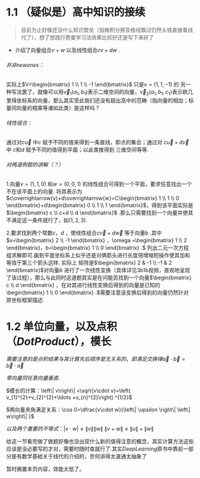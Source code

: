# 1.1 （疑似是）高中知识的接续

> 目前为止好像还没什么知识壁垒（指微积分擦及格线飘过仍然头铁直接看线代了），想了想践行费曼学习法效果比较好还是写下来好了

- 介绍了向量组合$v+w$ 以及线性组合$cv+dw$ .

###### 并非$new ones$：
实际上$V=\begin{bmatrix} 1 \\ 1 \\ -1 \end{bmatrix}$ 只是$v=\left( 1,1,-1\right)$ 的 另一种写法罢了，就像可以用$\overrightarrow{v}_{1}\left( a_{1},b_{1}\right)$表示二维空间的向量，$\overrightarrow{v}_{2}\left( a_{1},b_{1},c_{1}\right)$表示欧几里得坐标系的向量，那么其实至此我们还没有超出高中的范畴（指向量的相加；标量同向量的相乘等诸如此类）是这样吗？

###### 线性组合：
通过对$c\overrightarrow{u}$ 中$c$ 赋予不同的值来得到一条直线，即点的集合；通过对 $c\overrightarrow{u}+d\overrightarrow{v}$中 $c$和$d$ 赋予不同的值得到平面；以此类推得到 三维空间等等.

###### 对两道例题的讲解（？）
1.向量$v=\left( 1,1,0\right)$ 和$w=\left( 0,0,1\right)$ 的线性组合可得到一个平面，要求任意找出一个不在该平面上的向量.
将其表示为$c\overrightarrow{v}+d\overrightarrow{w}=C\begin{bmatrix} 1 \\ 1 \\ 0 \end{bmatrix}+d\begin{bmatrix} 0 \\ 1 \\ 1 \end{bmatrix}$，得到该平面实际是$\begin{bmatrix} c \\ c+d \\ d \end{bmatrix}$ .那么只需要找到一个向量并使其不满足这一条件就行了，如$\left( 1,2,3\right)$.

2.要求找到两个常数$c ，d$ ，使线性组合$c\overrightarrow{v}+d\overrightarrow{w}$ 等于向量b .其中$v=\begin{bmatrix} 2 \\ -1 \end{bmatrix} ，\omega =\begin{bmatrix} 1 \\ 2 \end{bmatrix}，b=\begin{bmatrix} 1 \\ 0 \end{bmatrix} .$
列出二元一次方程组求解即可.画到平面坐标系上似乎还是对俩箭头进行长度倍增缩短操作使其加和等效于第三个箭头这样.
实际上 矩阵是$\begin{bmatrix} 2 & -1 \\ -1 & 2 \end{bmatrix}$对向量$b$ 进行了一次线性变换（具体详见3b1b视频，直观地呈现了该过程），那么与此同时这道题其实是在问能否找到一个向量$\begin{bmatrix} c \\ d \end{bmatrix} ，在对其进行线性变换后得到的向量是已知的\begin{bmatrix} 1 \\ 0 \end{bmatrix} .$需要注意该变换后得到的向量仍然针对原坐标框架描述.

# 1.2 单位向量，以及点积$（Dot Product）$，模长

$需要注意的是点积结果与其计算先后顺序是无关系的，即满足交换律\overrightarrow{a}\cdot \overrightarrow{b}=\overrightarrow{b}\cdot \overrightarrow{a}$

$零向量同任意向量垂直.$

$模长的计算：\left\| v\right\| =\sqrt{v\cdot v}=\left( v_{1}^{2}+v_{2}^{2}+\ldots +v_{n}^{2}\right) ^{1/2}$

$两向量夹角满足关系：\cos 0=\dfrac{v\cdot w}{\left\| \upsilon \right\| \left\| w\right\| }$

$以及两个重要的不等式：\left| v\cdot w\right| \leq \left\| v\right\| \left\| w\right\|$
$\left\| v+w\right\| \leq \left\| \upsilon \right\| +\left\| w\right\|$

给这一节看完做了做题好像也没出现什么新的值得注意的概念，其实计算方法这些应该是没必要写的才对，需要时随时查就行了.其实$Deep  Learning$原书中靠前一部分是有数学基础关于线代的介绍的，奈何讲得太速通太抽象了

暂时搁置本页内容，效能太低了。




